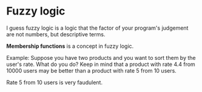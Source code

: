 # Fuzzy logic

I guess fuzzy logic is a logic that the factor of your program's judgement are not numbers, but descriptive terms. 

**Membership functions** is a concept in fuzzy logic. 

Example: Suppose you have two products and you want to sort them by the user's rate. What do you do? Keep in mind that a product with rate 4.4 from 10000 users may be better than a product with rate 5 from 10 users.

Rate 5 from 10 users is very faudulent.